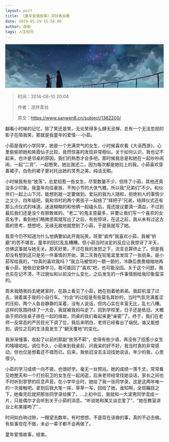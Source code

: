 ```yaml
---
layout: post
title: 《童年爱情故事》凉拌青丝著
date: 2019-05-29 15:54:00
author: 薛勤
tags: 人生经历
---
```

![](./20190529童年爱情故事凉拌青丝著/1136672-20190825234116894-1038627855.png)

> 时间：2014-08-10 20:04
>
> 作者：凉拌青丝
>
> 原文：https://www.sanwen8.cn/subject/1362200/

翻看小时候的记忆，除了笑还是笑，无论笑得多么肆无忌惮，总有一个无法忽视的影子在陪我笑，那就是我童年的爱情---小茹。

小茹是我的小学同学，她是一个充满灵气的女生，小时候喜欢看《大话西游》，心里偷偷把她和紫霞仙子比较，竟然惊喜的发现非常相似。关于如何认识，我也记不起来，也许是邻桌的原因，我们的熟悉才会多吧。那时候我总是和她在一起吵吵闹闹，一起“二货”、一起憨笑，她比我还二，因为每次都是她拉上的我。小茹喜欢穿着裙子，白色的裙子更衬托出她的灵秀之美，纯洁无暇。

小时候我有些“放荡”，总爱招惹一些女生，尽管数量不少，但除了小茹，其他还真没多少印象。我童年向往豪放、不拘小节的大侠气概，所以我“兄弟们”不少。和伙伴们一起上山下河，能想到就一定要做到。爱玩的我为人随和，拒绝别人的事情少之又少。四年级吧，我和邻村的两个男孩子一起结了“拜把子”兄弟，结拜仪式还有那么点仪式的味道。迷迷糊糊的和他俩一起磕头后，竟还提议要滴一滴血，不过到最后我们还是没个有胆敢做的。“老二”的鬼主意最多，非要让我们写一个喜欢的女孩名字，看到他们略微思索就写出了之后，有些惊讶。在这之前，我从未有过这方面的思考，想想吧，无缘无故地就想到了小茹，于是我就写了她。

我至今仍不知道为什么他俩要如此开我玩笑。班里“疯传”我喜欢小茹，我被“折磨”的苦不堪言。童年的回忆乱乱糟糟，但小茹当时淡定的反应让我惊讶了半天，仿佛这事就与她无关。那天好累，不过在我的发怒之下，流言总算终止了。但是我却没有想到这只是另一件事情的开始，第二天我在铅笔盒里发现了一张纸条，是小茹写给我的，“你真的喜欢我吗？”我立马被惊的一颤一颤的，冷静后畏畏缩缩地再看小茹，她依旧安静学习。我可能回了“喜欢”吧，也可能没回。关于这个问题，我也实在记不清，不过貌似和以前没什么变化，之后发生的一件事情倒给我印象蛮深的。

周末我随我妈去姥姥家时，在路上看见了小茹，她在抱着她弟弟。我趁机溜了过去，骑着属于我的小自行车。“约会”的过程是有些莫名其妙的，当时气氛充满羞涩的压抑，两个人各自静静的呆着，没有人说话，但内心实在丰富无比，乱七八糟。这样的氛围持续了一大会，我就被我妈叫走了。回到学校里，日子还是依旧。大概由于把四张桌子排在一起的缘故，同桌的我们看起来更“亲密”了。终于，我们在老师一反常态的严厉目光下调了位，我后来明白，老师已经看出了端倪。谁又能想到，调位之后的生活竟发生了“翻天覆地”的变化。

我渐渐懂事，收起了以前的那副“放荡不羁”，变得有些少语，再没有了招惹小女生的嘻嘻哈哈。调位不久，小茹来到我桌前，问我呆的好不好。我当时真的非常感动，但也仅是想着还不错而已。后来，我依旧没去主动找她说话，年少的我，心思很少。

小茹的学习成绩一向不错，也很好学。毫无一丝预兆。她的成绩一落千丈，常常看见她整天和一个打扮前卫的女生在一起闲逛，后来老师经常找她谈话，家长之间也不时听到寥寥的叹息声音。在小学毕业时，她给了我一张同学录，这是这两年唯一的一次接触吧。拿到后我大笔一挥，草草一写，回给了她，谁知啊，全班瞩目之下。她看完后就把那张同学录给撕了。…上初中后，我就和一大波男同学混成一片，只是偶尔才会听到关于小茹的消息。“听说她和某又谈恋爱了”、“她在教室讲台上和某接吻了”…

时间如白驹过隙，一眼望去数年。有时想想，不是现在该做的事，真的不必去做。有些事现在不做，未必一辈子都不会再做了。

童年爱情故事，结束。


